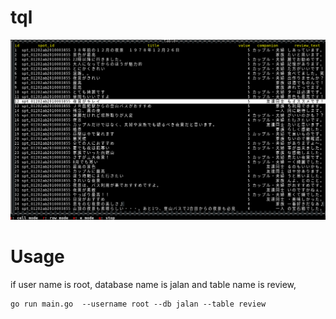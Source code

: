 # tql

![image](https://github.com/hakiiver2/tql/blob/image/image.png)

# Usage
if user name is root, database name is jalan and table name is review,
```
go run main.go  --username root --db jalan --table review
```

